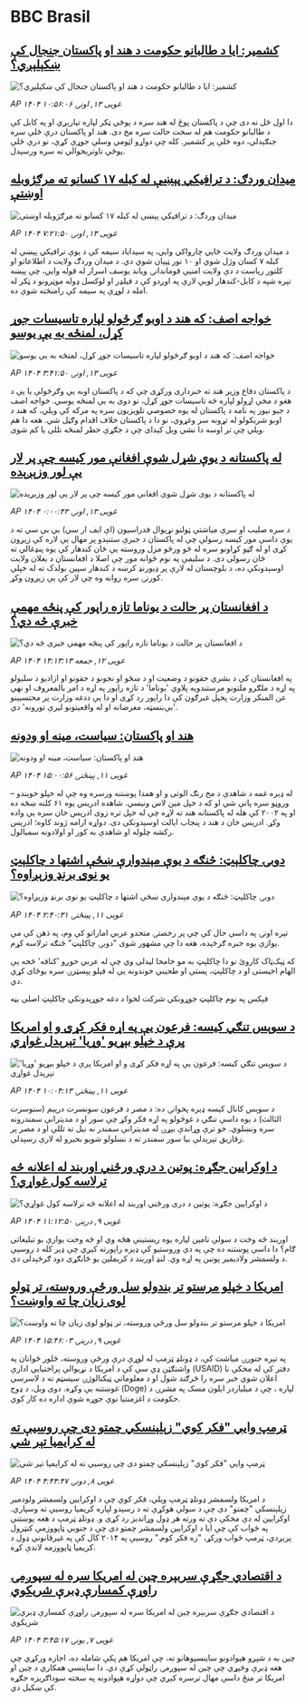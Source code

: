 # BBC Brasil## [کشمیر: ایا د طالبانو حکومت د هند او پاکستان جنجال کې ښکېلېږي؟](https://www.bbc.com/pashto/articles/cg5qlgn1475o?at_campaign=githubrss)![کشمیر: ایا د طالبانو حکومت د هند او پاکستان جنجال کې ښکېلېږي؟](https://ichef.bbci.co.uk/ace/standard/240/cpsprodpb/68c1/live/3ab6e650-26b0-11f0-b3d1-d3253d211b62.jpg)_AP ۱۴۰۴ غویی ۱۳, اونۍ ۱۰:۵۶:۰۶_دا اول ځل نه دی چې د پاکستان پوځ له هند سره د پوځي ټکر لپاره تیارېږي او په کابل کې د طالبانو حکومت هم له سخت حالت سره مخ دی.
هند او پاکستان درې ځلې سره جنګېدلي، دوه ځلې پر کشمیر. کله چې دواړو اټومي وسلې جوړې کړې، نو درې ځلې پوځي تاوتریخوالي ته سره ورسېدل.## [میدان وردګ: د ترافیکي پېښې له کبله ۱۷ کسانو ته مرګژوبله اوښتې](https://www.bbc.com/pashto/articles/ckgxj8g51ryo?at_campaign=githubrss)![میدان وردګ: د ترافیکي پېښې له کبله ۱۷ کسانو ته مرګژوبله اوښتې](https://ichef.bbci.co.uk/ace/standard/240/cpsprodpb/d257/live/c87fbe00-27ee-11f0-b4fd-b375b8a28c68.jpg)_AP ۱۴۰۴ غویی ۱۳, اونۍ ۷:۲۱:۵۰_د میدان وردګ ولایت ځايي چارواکي وايي، په سیداباد سیمه کې د یوې ترافیکي پېښې له کبله ۷ کسان وژل شوي او ۱۰ نور ټپیان شوي دي.
د میدان وردګ ولایت د اطلاعاتو او کلتور ریاست د دې ولایت امنیې قوماندانۍ ویاند یوسف اسرار له قوله وايي، چې پېښه تېره شپه د کابل-کندهار لویې لارې په اوږدو کې د فیلډر او لوکسل ډوله موټرونو د ټکر له امله د لوړې په سیمه کې رامنځته شوې ده.## [خواجه اصف: که هند د اوبو ګرځولو لپاره تاسیسات جوړ کړل، لمنځه به یې یوسو](https://www.bbc.com/pashto/articles/c1egx8wp445o?at_campaign=githubrss)![خواجه اصف: که هند د اوبو ګرځولو لپاره تاسیسات جوړ کړل، لمنځه به یې یوسو](https://ichef.bbci.co.uk/ace/standard/240/cpsprodpb/c7dc/live/3a65d0b0-27cf-11f0-b26b-ab62c890638b.jpg)_AP ۱۴۰۴ غویی ۱۳, اونۍ ۳:۴۱:۵۰_د پاکستان دفاع وزیر هند ته خبرداری ورکړی چې که د پاکستان اوبه یې وګرځولې یا یې د هغو د مخې اړولو لپاره څه تاسیسات جوړ کړل، نو دوی به یې لمنځه یوسي.
خواجه اصف د جیو نیوز په نامه د پاکستان له یوه خصوصي‌ تلویزیون سره په مرکه کې ویلي، که هند د اوبو شریکولو له تړونه سر وغړوي، نو دا د پاکستان خلاف اقدام وګڼل شي.‌ هغه دا هم ویلي چې تر اوسه دا نشي ویل کېدای چې د جګړې خطر لمنځه تللی یا کم شوی.## [له پاکستانه د یوې شړل شوې افغانې مور کیسه چې پر لار یې لور وزېږېده](https://www.bbc.com/pashto/articles/crkx3gve4xxo?at_campaign=githubrss)![له پاکستانه د یوې شړل شوې افغانې مور کیسه چې پر لار یې لور وزېږېده](https://ichef.bbci.co.uk/ace/standard/240/cpsprodpb/f8d4/live/d7803680-27a0-11f0-8c66-ebf25fc2cfef.jpg)_AP ۱۴۰۴ غویی ۱۳, اونۍ ۰:۰۰:۴۳_د سره صلیب او سرې میاشتې ټولنو نړیوال فدراسیون (اې ایف ار سي) بي بي سي ته د یوې داسې مور کیسه رسولې چې له پاکستان د جبرې ستنېدو پر مهال یې لاره کې زېږون کړی او له ګڼو کړاونو سره له څو ورځو مزل وروسته یې ځان کندهار کې یوه پنډغالي ته ځان رسولی دی.
د سلیمې په نوم ځوانه مور چې اصلا د افغانستان د بغلان ولایت اوسېدونکې ده، د بلوچستان له لارې پر ډیورنډ کرښه د کندهار سپین بولدک ته له خپلې کورنۍ سره روانه وه چې لار کې یې زېږون وکړ.## [د افغانستان پر حالت د یوناما تازه راپور کې پنځه مهمې خبرې څه دي؟ ](https://www.bbc.com/pashto/articles/cn80mprme2no?at_campaign=githubrss)![د افغانستان پر حالت د یوناما تازه راپور کې پنځه مهمې خبرې څه دي؟ ](https://ichef.bbci.co.uk/ace/standard/240/cpsprodpb/0b91/live/f8804b30-275b-11f0-8c66-ebf25fc2cfef.jpg)_AP ۱۴۰۴ غویی ۱۲, جمعه ۱۴:۱۳:۱۳_په افغانستان کې د بشري حقونو د وضعیت او د ښځو او نجونو د حقونو او ازادیو د سلبولو په اړه د ملګرو ملتونو مرستندویه پلاوي 'یوناما' د تازه راپور په اړه د امر بالمعروف او نهي عن المنکر وزارت پخپل غبرګون کې دا راپور رد کړی او دا یې ددغه وزارت پر محتسبینو 'بې‌بنسټه، مغرضانه او له واقعیتونو لیرې تورونه' دي.## [هند او پاکستان: سیاست، مینه او ودونه](https://www.bbc.com/pashto/articles/cy48z7w8wp4o?at_campaign=githubrss)![هند او پاکستان: سیاست، مینه او ودونه](https://ichef.bbci.co.uk/ace/standard/240/cpsprodpb/ac47/live/83bb79b0-2656-11f0-b26b-ab62c890638b.png)_AP ۱۴۰۴ غویی ۱۱, پينځنۍ ۱۵:۰۰:۵۶_له ډېره غمه د شاهدې د مخ رنګ الوتی و او همدا پوښتنه ورسره وه چې له خپلو خویندو – وروڼو سره پاتې شي او که د خپل مین لاس ونیسي.
شاهده ادریس یوه ۶۱ کلنه ښځه ده او په ۲۰۰۲ کې هله له پاکستانه هند ته لاړه چې له خپل تره زوی ادریس خان سره یې واده وکړ. ادریس خان د هند د پنجاب ایالت اوسېدونکی دی.
دواړه ارامه ژوند کاوه؛ ادریس رکشه چلوله او شاهدې به کور او اولادونه سمبالول.## [دوبۍ چاکلېټ: څنګه د یوې مېندوارې ښځې اشتها د چاکلېټ یو نوی برنډ‌ وزېږاوه؟](https://www.bbc.com/pashto/articles/ce8gkl6xrmko?at_campaign=githubrss)![دوبۍ چاکلېټ: څنګه د یوې مېندوارې ښځې اشتها د چاکلېټ یو نوی برنډ‌ وزېږاوه؟](https://ichef.bbci.co.uk/ace/standard/240/cpsprodpb/7781/live/b11c87f0-2633-11f0-8c66-ebf25fc2cfef.png)_AP ۱۴۰۴ غویی ۱۱, پينځنۍ ۲:۴۰:۳۱_تېره اونۍ په داسې حال کې چې پر رخصتۍ متحدو عربي اماراتو کې وم، په ذهن کې مې یوازې یوه خبره ګرځېده، هغه دا چې مشهور شوی "دوبۍ چاکلېټ" څنګه ترلاسه کړم.

که ټېک‌ټاک کاروئ نو دا چاکلېټ به مو خامخا لیدلی وي چې له عربي خوږو 'کنافه' څخه یې الهام اخیستی او د چاکلېټ، پستې او طحیني خوندونه یې له فیلو پېسټرۍ سره یوځای کړي دي.

فېکس په نوم چاکلېټ‌ جوړونکي شرکت لخوا د دغه جوړېدونکي چاکلېټ اصلي بڼه## [د سوېس تنګي کیسه: فرعون یې په اړه فکر کړی و او امریکا پرې د خپلو بېړیو 'وړیا' تېرېدل غواړي](https://www.bbc.com/pashto/articles/czrv2z84mdeo?at_campaign=githubrss)![د سوېس تنګي کیسه: فرعون یې په اړه فکر کړی و او امریکا پرې د خپلو بېړیو 'وړیا' تېرېدل غواړي](https://ichef.bbci.co.uk/ace/standard/240/cpsprodpb/09ad/live/c4a53290-2372-11f0-9060-674316cb3a1f.jpg)_AP ۱۴۰۴ غویی ۱۱, پينځنۍ ۱۰:۰۴:۱۳_د سوېس کانال کیسه ډېره پخوانۍ ده: د مصر د فرعون سونسرت درېیم (سنوسرت الثالث) د یوه داسې تنګي د غوڅولو په اړه فکر وکړ چې سور او د مدیترانې سمندرونه سره ونښلوي. خو ترې وړاندې بېړۍ له مدیترانې سمندر نه نيل ته تللې او د مصر پر زقازیق تېرېدلې بیا سور سمندر ته د نښلولو شویو بحیرو له لارې رسېدلې.## [د اوکرایین جګړه: پوتین د درې ورځني‌ اوربند له اعلانه څه ترلاسه کول غواړي؟](https://www.bbc.com/pashto/articles/c62g1y72612o?at_campaign=githubrss)![د اوکرایین جګړه: پوتین د درې ورځني‌ اوربند له اعلانه څه ترلاسه کول غواړي؟](https://ichef.bbci.co.uk/ace/standard/240/cpsprodpb/e594/live/e8e13ba0-24de-11f0-8f57-b7237f6a66e6.jpg)_AP ۱۴۰۴ غویی ۹, درېنۍ ۱۱:۱۲:۵۰_اوربند څه وخت د سولې تامین لپاره یوه ریښتینې هڅه وي او څه وخت یوازې یو تبلیغاتي ګام؟  دا داسې پوښتنه ده چې په دې وروستیو کې ډېره راپورته کېږي چې ډېر کله د روسیې د ولسمشر ولادیمیر پوتین په اړه وي.
لنډ اوربند د کرېملین یو ځانګړی دود ګرځېدلی دی.## [امریکا د خپلو  مرستو تر بندولو سل ورځې وروسته، تر ټولو لوی زیان چا ته واوښت؟](https://www.bbc.com/pashto/articles/cwynejp4ee0o?at_campaign=githubrss)![امریکا د خپلو  مرستو تر بندولو سل ورځې وروسته، تر ټولو لوی زیان چا ته واوښت؟](https://ichef.bbci.co.uk/ace/standard/240/cpsprodpb/7c89/live/3173bcc0-2508-11f0-b26b-ab62c890638b.jpg)_AP ۱۴۰۴ غویی ۹, درېنۍ ۱۵:۴۶:۰۳_په تېره جنورۍ میاشت کې، د ډونلډ ټرمپ له لوړې درې ورځې وروسته، څلور ځوانان په واشنګټن ډي سي کې د امریکا د نړیوالې پراختیايي ادارې (USAID) دفتر کې له مخکې نا اعلان شوي خبر سره را څرګند شول او د معلوماتي ټیکنالوژۍ سیسټم ته د لاسرسي غوښتنه یې وکړه.
دوی ویل، د ډوج (Doge) لپاره ، چې د میلیاردر ایلون مسک په مشرۍ د حکومت د اغزمنتیا نوې جوړه شوې اداره ده کار کوي.## [ټرمپ وايي "فکر کوي" زېلېنسکي چمتو دی چې روسيې ته له کرايميا تېر شي](https://www.bbc.com/pashto/articles/c175yervg8qo?at_campaign=githubrss)![ټرمپ وايي "فکر کوي" زېلېنسکي چمتو دی چې روسيې ته له کرايميا تېر شي](https://ichef.bbci.co.uk/ace/standard/240/cpsprodpb/e7f3/live/218c1280-23eb-11f0-9c65-a5c3dc449bf3.jpg)_AP ۱۴۰۴ غویی ۸, دونۍ ۴:۴۴:۴۷_د امریکا ولسمشر ډونلډ ټرمپ ويلي، فکر کوي چې د اوکرايين ولسمشر ولودمير زېلېنسکي "چمتو" دی چې د سولې هوکړې ته د رسېدو لپاره کریمیا روسیې ته وسپاري.  اوکرایین له دې مخکې دې ته ورته هر ډول وړاندیز رد کړی و. ډونلډ ټرمپ د هغه پوښتنې په ځواب کې چې ایا د اوکرایین ولسمشر چمتو دی چې د جنوبي ټاپووزمې کنټرول پرېږدي، ټرمپ ځواب ورکړ، "زه فکر کوم." روسیې په ۲۰۱۴ کال کې په غیرقانوني ډول د کریمیا ټاپووزمه لاندې کړه.## [د اقتصادي جګړې سربېره چین له امريکا سره له سپوږمۍ راوړې کمسارې ډبرې شريکوي](https://www.bbc.com/pashto/articles/cp34pz75n85o?at_campaign=githubrss)![د اقتصادي جګړې سربېره چین له امريکا سره له سپوږمۍ راوړې کمسارې ډبرې شريکوي](https://ichef.bbci.co.uk/ace/standard/240/cpsprodpb/075e/live/ac52eaf0-219e-11f0-9060-674316cb3a1f.jpg)_AP ۱۴۰۴ غویی ۷, يونۍ ۳:۴۵:۱۷_چین به د شپږو هېوادونو ساینسپوهانو ته، چې امریکا هم پکې شامله ده، اجازه ورکړي چې هغه ډبرې وڅېړي چې چين له سپوږمۍ راټولې کړې دي. دا ساينسي همکاري د چين او امریکا تر منځ داسې مهال ترسره کېږي چې دواړه هېوادونه په سخته سوداګريزه جګړه کې ښکېل دي.